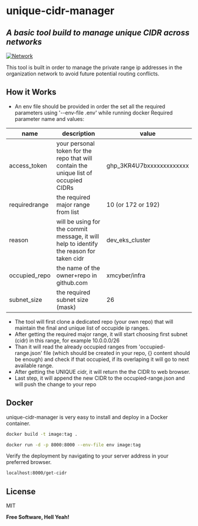 # unique-cidr-manager
## _A basic tool build to manage unique CIDR across networks_

[![Network](https://upload.wikimedia.org/wikipedia/commons/thumb/6/66/IPv4_address_structure_and_writing_systems-en.svg/300px-IPv4_address_structure_and_writing_systems-en.svg.png)]()

This tool is built in order to manage the private range ip addresses in the organization network to avoid future potential routing conflicts. 

## How it Works

- An env file should be provided in order the set all the required parameters using '--env-file .env'  while running docker
Required parameter name and values:

| name | description | value |
| ------ | ------ | ------ |
| access_token | your personal token for the repo that will contain the unique list of occupied CIDRs |  ghp_3KR4U7bxxxxxxxxxxxxx
| requiredrange | the required major range from list | 10 (or 172 or 192) |
| reason | will be using for the commit message, it will help to identify the reason for taken cidr | dev_eks_cluster |
| occupied_repo | the name of the owner+repo in github.com | xmcyber/infra |
| subnet_size | the required subnet size (mask) | 26 |

- The tool will first clone a dedicated repo (your own repo) that will maintain the final and unique list of occupide ip ranges. 
- After getting the required major range, it will start choosing first subnet (cidr) in this range, for example 10.0.0.0/26
- Than it will read the already occupied ranges from 'occupied-range.json' file (which should be created in your repo, {} content should be enough) and check if that occupied, if its overlaping it will go to next available range.
- After getting the UNIQUE cidr, it will return the the CIDR to web browser.
- Last step, it will append the new CIDR to the occupied-range.json and will push the change to your repo 


## Docker

unique-cidr-manager is very easy to install and deploy in a Docker container.


```sh
docker build -t image:tag .
```

```sh
docker run -d -p 8000:8000 --env-file env image:tag
```


Verify the deployment by navigating to your server address in
your preferred browser.

```sh
localhost:8000/get-cidr
```

## License

MIT

**Free Software, Hell Yeah!**
